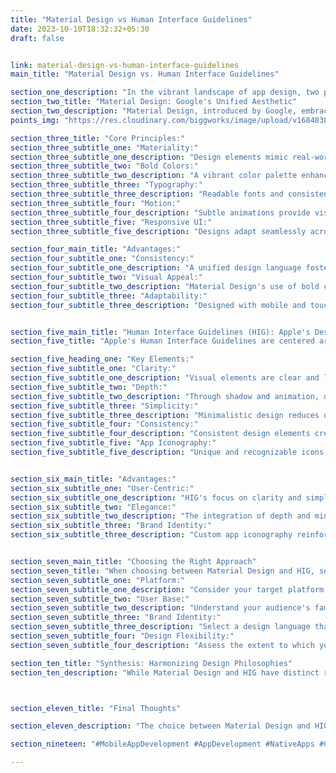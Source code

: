```yaml
---
title: "Material Design vs Human Interface Guidelines"
date: 2023-10-10T18:32:32+05:30
draft: false


link: material-design-vs-human-interface-guidelines
main_title: "Material Design vs. Human Interface Guidelines"

section_one_description: "In the vibrant landscape of app design, two prominent trends, Material Design and Human Interface Guidelines (HIG), stand out for shaping the visual and interactive aspects of mobile and web applications. This article dives into the distinctive features of Material Design and HIG, unraveling their philosophies and helping designers navigate their creative journey."
section_two_title: "Material Design: Google's Unified Aesthetic"
section_two_description: "Material Design, introduced by Google, embraces a philosophy of realism, offering a consistent design language across platforms. It incorporates tactile, real-world elements to create a visually pleasing and intuitive user experience."
points_img: "https://res.cloudinary.com/biggworks/image/upload/v1684838348/Group_11544_lwrsg0.png"

section_three_title: "Core Principles:"
section_three_subtitle_one: "Materiality:"
section_three_subtitle_one_description: "Design elements mimic real-world materials, creating depth and motion."
section_three_subtitle_two: "Bold Colors:"
section_three_subtitle_two_description: "A vibrant color palette enhances visual hierarchy and engagement."
section_three_subtitle_three: "Typography:"
section_three_subtitle_three_description: "Readable fonts and consistent typography elevate user comprehension."
section_three_subtitle_four: "Motion:"
section_three_subtitle_four_description: "Subtle animations provide visual cues and add elegance to interactions."
section_three_subtitle_five: "Responsive UI:"
section_three_subtitle_five_description: "Designs adapt seamlessly across devices, enhancing accessibility."

section_four_main_title: "Advantages:"
section_four_subtitle_one: "Consistency:"
section_four_subtitle_one_description: "A unified design language fosters familiarity and ease of use."
section_four_subtitle_two: "Visual Appeal:"
section_four_subtitle_two_description: "Material Design's use of bold colors and motion creates engaging interfaces."
section_four_subtitle_three: "Adaptability:"
section_four_subtitle_three_description: "Designed with mobile and touch interfaces in mind, Material Design seamlessly scales across platforms."


section_five_main_title: "Human Interface Guidelines (HIG): Apple's Design Principles"
section_five_title: "Apple's Human Interface Guidelines are centered around clarity, depth, and purpose. HIG embraces minimalism and simplicity while prioritizing user-focused experiences."

section_five_heading_one: "Key Elements:"
section_five_subtitle_one: "Clarity:"
section_five_subtitle_one_description: "Visual elements are clear and legible, ensuring ease of use."
section_five_subtitle_two: "Depth:"
section_five_subtitle_two_description: "Through shadow and animation, depth adds realism and hierarchy."
section_five_subtitle_three: "Simplicity:"
section_five_subtitle_three_description: "Minimalistic design reduces distractions, focusing on core functionality."
section_five_subtitle_four: "Consistency:"
section_five_subtitle_four_description: "Consistent design elements create a cohesive experience."
section_five_subtitle_five: "App Iconography:"
section_five_subtitle_five_description: "Unique and recognizable icons enhance brand identity and usability."


section_six_main_title: "Advantages:"
section_six_subtitle_one: "User-Centric:"
section_six_subtitle_one_description: "HIG's focus on clarity and simplicity prioritizes user needs."
section_six_subtitle_two: "Elegance:"
section_six_subtitle_two_description: "The integration of depth and minimalism results in visually elegant interfaces."
section_six_subtitle_three: "Brand Identity:"
section_six_subtitle_three_description: "Custom app iconography reinforces brand recognition"


section_seven_main_title: "Choosing the Right Approach"
section_seven_title: "When choosing between Material Design and HIG, several factors come into play:"
section_seven_subtitle_one: "Platform:"
section_seven_subtitle_one_description: "Consider your target platform (Android or iOS) and user expectations."
section_seven_subtitle_two: "User Base:"
section_seven_subtitle_two_description: "Understand your audience's familiarity with design languages."
section_seven_subtitle_three: "Brand Identity:"
section_seven_subtitle_three_description: "Select a design language that aligns with your brand's visual identity."
section_seven_subtitle_four: "Design Flexibility:"
section_seven_subtitle_four_description: "Assess the extent to which you can adapt and customize the chosen design philosophy."

section_ten_title: "Synthesis: Harmonizing Design Philosophies"
section_ten_description: "While Material Design and HIG have distinct roots, designers often find ways to harmonize their principles for hybrid designs. Merging elements of both philosophies allows for unique, user-centric experiences that cater to diverse user bases."



section_eleven_title: "Final Thoughts"

section_eleven_description: "The choice between Material Design and HIG hinges on your app's nature, audience, and platform. By understanding the core principles of each philosophy, designers can create interfaces that are both visually appealing and user-focused. Remember, the ultimate goal is to craft interfaces that seamlessly integrate design and functionality, delighting users while delivering on their expectations."

section_nineteen: "#MobileAppDevelopment #AppDevelopment #NativeApps #CrossPlatformApps #iOSApps #AndroidApps #PWAs #ReactNative #Flutter #Xamarin #MobileTech #CodeEfficiency #UserExperience #AppSolutions #TechInnovation #UIUXDesign #DigitalExperiences #HybridApps #MobileDev #AppProgramming"

---
```


